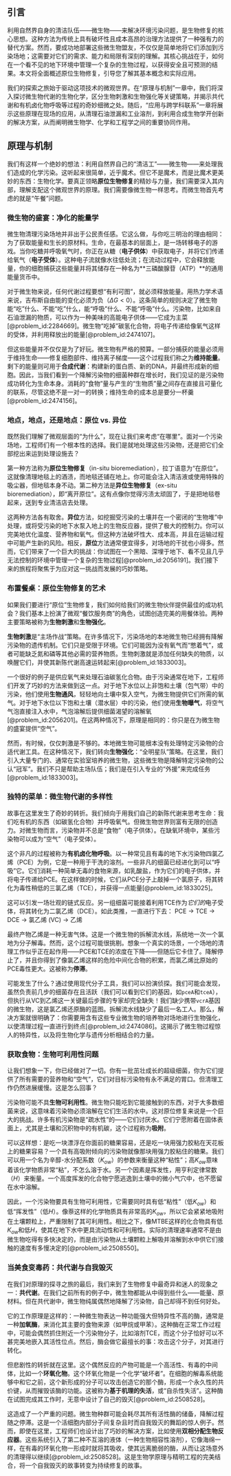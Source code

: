 ## 引言
利用自然界自身的清洁队伍——微生物——来解决环境污染问题，是生物修复的核心思想。这种方法为传统上具有破坏性且成本高昂的治理方法提供了一种强有力的替代方案。然而，要成功地部署这些微生物盟友，不仅仅是简单地将它们添加到污染场地；这需要对它们的需求、能力和局限有深刻的理解。其核心挑战在于，如何在一个看不见的地下环境中管理一个复杂的生物过程，以获得安全且可预测的结果。本文将全面概述原位生物修复，引导您了解其基本概念和实际应用。

我们的探索之旅始于驱动这项技术的微观世界。在“原理与机制”一章中，我们将深入探讨微生物代谢的生物化学，区分生物刺激和生物强化等关键策略，并揭示共代谢和有机卤化物呼吸等过程的奇妙细微之处。随后，“应用与跨学科联系”一章将展示这些原理在现场的应用，从清理石油泄漏和工业溶剂，到利用合成生物学开创新的解决方案，从而阐明微生物学、化学和工程学之间的重要协同作用。

## 原理与机制

我们有这样一个绝妙的想法：利用自然界自己的“清洁工”——微生物——来处理我们造成的化学污染。这听起来很简单，近乎魔术。但它不是魔术，而是比魔术更美妙的东西：生物化学。要真正领略**原位生物修复**的精妙与力量，我们需要深入其内部，理解支配这个微观世界的原理。我们需要像微生物一样思考。而微生物首先考虑的就是“午餐”问题。

### 微生物的盛宴：净化的能量学

微生物清理污染场地并非出于公民责任感。它这么做，与你吃三明治的理由相同：为了获取能量和生长的原材料。生命，在最基本的层面上，是一场转移电子的游戏。当你吃糖并呼吸氧气时，你正在从糖（**电子供体**）中获取电子，并将它们传递给氧气（**电子受体**）。这种电子流就像水往低处流；在流动过程中，它会释放能量，你的细胞捕获这些能量并将其储存在一种名为**三磷酸腺苷（ATP）**的通用能量货币中。

对于微生物来说，任何代谢过程要想“有利可图”，就必须释放能量。用热力学术语来说，吉布斯自由能的变化必须为负（$\Delta G \lt 0$）。这条简单的规则决定了微生物能“吃”什么、不能“吃”什么，能“呼吸”什么、不能“呼吸”什么。污染物，比如来自石油泄漏的物质，可以作为一种美味的高能电子供体——它成为主菜[@problem_id:2284669]。微生物“吃掉”碳氢化合物，将电子传递给像氧气这样的受体，并利用释放出的能量[@problem_id:2474107]。

但这些能量并不仅仅是为了好玩。微生物有严格的预算。一部分捕获的能量必须用于维持生命——修复细胞部件、维持离子梯度——这个过程我们称之为**维持能量**。剩下的能量则可用于**合成代谢**：构建新的蛋白质、新的DNA，并最终形成新的细胞。因此，当我们看到一个降解污染物的细菌种群在增长时，我们见证的是污染物成功转化为生命本身。消耗的“食物”量与产生的“生物质”量之间存在直接且可量化的联系，尽管这绝不是一对一的转换；维持生命的成本总是要分一杯羹[@problem_id:2474156]。

### 地点，地点，还是地点：原位 vs. 异位

既然我们理解了微观层面的“为什么”，现在让我们来考虑“在哪里”。面对一个污染场地，工程师们有一个根本性的选择。我们是就地处理这些污染物，还是把它们全部挖出来运到处理设施去？

第一种方法称为**原位生物修复**（in-situ bioremediation），拉丁语意为“在原位”。这就像清理地毯上的酒渍，而地毯还铺在地上。你可能会注入清洁液或使用特殊的吸尘器，但地毯本身不动。第二种方法是**异位生物修复**（ex-situ bioremediation），即“离开原位”。这有点像你觉得污渍太顽固了，于是把地毯卷起来，送到专业清洁店去处理。

这两种方法各有取舍。**异位**方法，如挖掘受污染的土壤并在一个密闭的“生物堆”中处理，或将受污染的地下水泵入地上的生物反应器，提供了极大的控制力。你可以完美地优化温度、营养物和氧气。但这种方法破坏性大、成本高，并且在运输过程中可能产生新的风险。相反，**原位**方法通常便宜得多，对场地的干扰也小得多。然而，它们带来了一个巨大的挑战：你试图在一个黑暗、深埋于地下、看不见且几乎无法控制的环境中管理一个复杂的生物过程[@problem_id:2056191]。我们接下来的旅程将聚焦于为应对这一挑战而发展的巧妙策略。

### 布置餐桌：原位生物修复的艺术

如果我们要进行“原位”生物修复，我们如何给我们的微生物伙伴提供最佳的成功机会？我们基本上扮演了微观“餐饮服务商”的角色，试图创造完美的用餐体验。两种主要策略被称为**生物刺激**和**生物强化**。

**生物刺激**是“主场作战”策略。在许多情况下，污染场地的本地微生物已经拥有降解污染物的遗传机制。它们只是受限于环境。它们可能因为没有氧气而“憋着气”，或者可能缺乏氮和磷等其他必需的营养物质。生物刺激就是添加任何缺失的物质，以唤醒它们，并使其新陈代谢高速运转起来[@problem_id:1833003]。

一个很好的例子是供应氧气来处理石油碳氢化合物。由于污染通常在地下，工程师们开发了巧妙的方法来做到这一点。对于地下水位以上非饱和土壤（包气带）中的污染，他们使用**生物通风**，轻轻地向土壤中泵入空气，为微生物提供它们所需的氧气。对于地下水位以下饱和土壤（潜水层）中的污染，他们使用**生物曝气**，将空气气泡直接注入水中，气泡溶解后提供细菌渴望的溶解氧[@problem_id:2056201]。在这两种情况下，原理是相同的：你只是在为微生物的盛宴提供“空气”。

然而，有时候，仅仅刺激是不够的。本地微生物可能根本没有处理特定污染物的合适代谢工具。在这种情况下，我们转向**生物强化**：“全明星队”策略。在这里，我们引入大量专门的、通常在实验室培养的微生物，这些微生物是降解特定污染物的公认“冠军”。我们不只是帮助主场队伍；我们是在引入专业的“外援”来完成任务[@problem_id:1833003]。

### 独特的菜单：微生物代谢的多样性

故事在这里发生了奇妙的转折。我们倾向于用我们自己的新陈代谢来思考生命：我们吃有机的东西（如碳氢化合物）并呼吸氧气。但微生物世界则富有无限的创造力。对微生物而言，污染物并不总是“食物”（电子供体）。在缺氧环境中，某些污染物可以成为“空气”（电子受体）。

这个非凡的过程被称为**有机卤化物呼吸**。以一种常见且有毒的地下水污染物四氯乙烯（PCE）为例，它是一种用于干洗的溶剂。一些非凡的细菌已经进化到可以“呼吸”它。它们消耗一种简单无毒的食物来源，如乳酸盐，作为它们的电子供体，并将电子传递给PCE。在这样做的时候，它们从PCE分子上敲掉一个氯原子，将其转化为毒性稍低的三氯乙烯（TCE），并获得一点能量[@problem_id:1833025]。

这可以引发一场壮观的链式反应。另一组细菌可能接着利用TCE作为*它们的*电子受体，将其转化为二氯乙烯（DCE）。如此类推，一直进行下去：
PCE $\rightarrow$ TCE $\rightarrow$ DCE $\rightarrow$ 氯乙烯 (VC) $\rightarrow$ 乙烯

最终产物乙烯是一种无害气体。这是一个微生物的拆解流水线，系统地一次一个氯地为分子解毒。然而，这个过程可能很挑剔。想象一个真实的场景，一个场地的清理工作似乎正在起作用——PCE和TCE的浓度在下降——但随后它卡住了。降解停止了，并且你得到了像氯乙烯这样的危险中间化合物的积累，而氯乙烯比原始的PCE毒性更大。这被称为**停滞**。

可能发生了什么？通过使用现代分子工具，我们可以扮演侦探。我们可能会发现，虽然负责前几步的细菌存在且活跃（我们可以看到它们的基因，如`pceA`和`tceA`），但执行从VC到乙烯这一关键最后步骤的专家却完全缺失！我们缺少携带`vcrA`基因的微生物，这是氯乙烯还原酶的蓝图。拆解流水线缺少了最后一名工人。那么，解决方案就很明确了：你需要用含有这些专业微生物的培养物对场地进行生物强化，以使清理过程一直进行到终点[@problem_id:2474086]。这揭示了微生物过程惊人的特异性，以及将生物化学与遗传分析相结合的力量。

### 获取食物：生物可利用性问题

让我们想象一下，你已经做对了一切。你有一批茁壮成长的超级细菌，你为它们提供了所有需要的营养物和“空气”，它们对目标污染物有永不满足的胃口。但清理工作仍然进展缓慢。这是怎么回事？

污染物可能不具**生物可利用性**。微生物只能吃到它能接触到的东西，对于大多数细菌来说，这意味着污染物必须溶解在它们生活的水中。这对原位修复来说是一个巨大的挑战。许多有机污染物是“疏水性”的——它们讨厌水。它们宁愿附着在固体表面上，尤其是土壤和沉积物中的有机碳，这个过程称为**吸附**。

可以这样想：是吃一块漂浮在你面前的糖果容易，还是吃一块用强力胶粘在天花板上的糖果容易？一个具有高吸附倾向的污染物就像那块用强力胶粘住的糖果。我们可以用一个名为辛醇-水分配系数（$K_{ow}$）的参数来衡量这种“粘性”；高$K_{ow}$意味着该化学物质非常“粘”，不怎么溶于水。另一个因素是挥发性，用亨利定律常数（$H$）来衡量。一个高度挥发的化合物宁愿逃逸到土壤中的微小气穴中，也不愿留在水中溶解。

因此，一个污染物要具有生物可利用性，它需要同时具有低“粘性”（低$K_{ow}$）和低“挥发性”（低$H$）。像萘这样的化学物质具有非常高的$K_{ow}$，所以它会紧紧地吸附在土壤颗粒上，严重限制了其可利用性。相比之下，像MTBE这样的化合物具有低$K_{ow}$和低$H$，使其在地下水中更具流动性和可利用性。实际的清理速率通常不是由微生物吃得有多快决定的，而是由污染物从土壤颗粒上解吸并溶解到水中供它们接触的速度有多慢决定的[@problem_id:2508550]。

### 当美食变毒药：共代谢与自我毁灭

在我们对原理的探寻之旅的最后，我们来到了生物修复中最奇异和迷人的现象之一：**共代谢**。在我们之前所有的例子中，微生物都能从中得到些什么——能量、原材料。但在共代谢中，微生物纯属偶然地降解了污染物，自己却得不到任何好处。

它的工作原理是这样的：一种微生物表达一种功能强大但特异性不高的酶，通常是一种**加氧酶**，来消化其主要的食物来源（如甲烷或甲苯）。这种酶在正常工作过程中，可能会偶然抓住附近一个污染物分子，比如溶剂TCE，而这个分子恰好可以不甚完美地嵌入其活性位点。然后，酶会做它最擅长的事：攻击这个分子，对其进行转化。

但悲剧性的转折就在这里。这个偶然反应的产物可能是一个高活性、有毒的中间体，比如一个**环氧化物**。这个环氧化物是一个化学“破坏者”。在细胞的解毒系统能够中和它之前，这个新形成的分子可以攻击创造它的那个酶，形成一个永久性的共价键，从而摧毁该酶的功能。这被称为**基于机理的失活**，或“自杀性失活”。这种酶在试图完成其工作时，无意中设计了自己的毁灭[@problem_id:2508528]。

这造成了一个严重的问题。微生物种群可能会耗尽其所有活性酶的储备，降解过程随之停滞。这是一个活细胞内部分子间复杂且时而自我毁灭的舞蹈的惊人例子。然而，即使在这里，工程师们也设计出了巧妙的解决方案，比如使用**双相分配生物反应器**。这些系统引入了第二种不互溶的液体（一种生物相容性溶剂），它像海绵一样，在有毒的环氧化物一形成时就将其吸收，使其远离脆弱的酶，从而让这场意外的清理得以继续[@problem_id:2508528]。这是生物学原理与精明工程的完美结合，将一个自我毁灭的故事转变为持续修复的故事。

